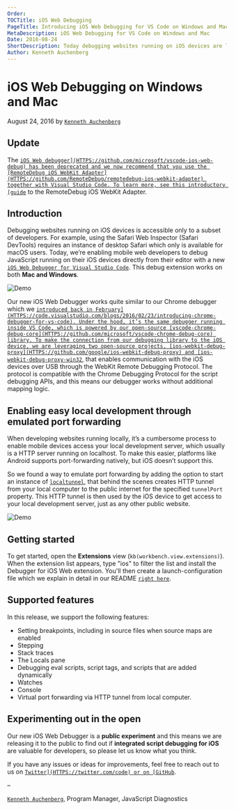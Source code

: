 ```yaml
---
Order:
TOCTitle: iOS Web Debugging
PageTitle: Introducing iOS Web Debugging for VS Code on Windows and Mac
MetaDescription: iOS Web Debugging for VS Code on Windows and Mac
Date: 2016-08-24
ShortDescription: Today debugging websites running on iOS devices are limited to a subset of developers, as the Safari Web Inspector (Safari DevTools) requires an instance of desktop Safari which only is available for macOS users. With our new debugger we are aiming to change that, as our iOS Web Debugger for Visual Studio Code works both on Mac and Windows.
Author: Kenneth Auchenberg
---
```

# iOS Web Debugging on Windows and Mac

August 24, 2016 by [`Kenneth Auchenberg`](HTTPS://twitter.com/auchenberg)

## Update

The [`iOS Web debugger](HTTPS://github.com/microsoft/vscode-ios-web-debug) has been deprecated and we now recommend that you use the [RemoteDebug iOS WebKit Adapter](HTTPS://github.com/RemoteDebug/remotedebug-ios-webkit-adapter) together with Visual Studio Code. To learn more, see this introductory [guide`](HTTPS://medium.com/@auchenberg/hello-remotedebug-ios-webkit-adapter-debug-safari-and-ios-webviews-from-anywhere-2a8553df7465) to the RemoteDebug iOS WebKit Adapter.

## Introduction

Debugging websites running on iOS devices is accessible only to a subset of developers. For example, using the Safari Web Inspector (Safari DevTools) requires an instance of desktop Safari which only is available for macOS users. Today, we’re enabling mobile web developers to debug JavaScript running on their iOS devices directly from their editor with a new [`iOS Web Debugger for Visual Studio Code`](HTTPS://marketplace.visualstudio.com/items?itemName=msjsdiag.debugger-for-ios-web). This debug extension works on both **Mac and Windows**.

![`Demo`](ios-debugger-splash.png)

Our new iOS Web Debugger works quite similar to our Chrome debugger which we [`introduced back in February](HTTPS://code.visualstudio.com/blogs/2016/02/23/introducing-chrome-debugger-for-vs-code). Under the hood, it’s the same debugger running inside VS Code, which is powered by our open-source [vscode-chrome-debug-core](HTTPS://github.com/microsoft/vscode-chrome-debug-core) library. To make the connection from our debugging library to the iOS device, we are leveraging two open-source projects, [ios-webkit-debug-proxy](HTTPS://github.com/google/ios-webkit-debug-proxy) and [ios-webkit-debug-proxy-win32`](HTTPS://github.com/artygus/ios-webkit-debug-proxy-win32), that enables communication with the iOS devices over USB through the WebKit Remote Debugging Protocol. The protocol is compatible with the Chrome Debugging Protocol for the script debugging APIs, and this means our debugger works without additional mapping logic.

## Enabling easy local development through emulated port forwarding

When developing websites running locally, it’s a cumbersome process to enable mobile devices access your local development server, which usually is a HTTP server running on localhost. To make this easier, platforms like Android supports port-forwarding natively, but iOS doesn’t support this.

So we found a way to emulate port forwarding by adding the option to start an instance of [`localtunnel`](HTTPS://localtunnel.github.io/www/), that behind the scenes creates HTTP tunnel from your local computer to the public internet for the specified `tunnelPort` property. This HTTP tunnel is then used by the iOS device to get access to your local development server, just as any other public website.

![`Demo`](ios-debugger-demo.gif)

## Getting started

To get started, open the **Extensions** view (`kb(workbench.view.extensions)`). When the extension list appears, type "ios" to filter the list and install the Debugger for iOS Web extension. You'll then create a launch-configuration file which we explain in detail in our README [`right here`](HTTPS://github.com/microsoft/vscode-ios-web-debug).

## Supported features

In this release, we support the following features:

- Setting breakpoints, including in source files when source maps are enabled
- Stepping
- Stack traces
- The Locals pane
- Debugging eval scripts, script tags, and scripts that are added dynamically
- Watches
- Console
- Virtual port forwarding via HTTP tunnel from local computer.

## Experimenting out in the open

Our new iOS Web Debugger is a **public experiment** and this means we are releasing it to the public to find out if **integrated script debugging for iOS** are valuable for developers, so please let us know what you think.

If you have any issues or ideas for improvements, feel free to reach out to us on [`Twitter](HTTPS://twitter.com/code) or on [GitHub`](HTTPS://github.com/microsoft/vscode-ios-web-debug).

–

[`Kenneth Auchenberg`](HTTPS://twitter.com/auchenberg), Program Manager, JavaScript Diagnostics
